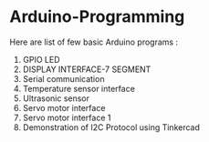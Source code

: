 # Arduino-Programming

Here are  list of few basic Arduino programs :
1. GPIO LED
2. DISPLAY INTERFACE-7 SEGMENT
3. Serial communication
4. Temperature sensor interface
5. Ultrasonic sensor 
6. Servo motor interface
7. Servo motor interface 1
8. Demonstration of I2C Protocol using Tinkercad
